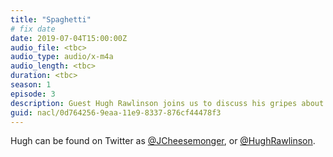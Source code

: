 ```yaml
---
title: "Spaghetti"
# fix date
date: 2019-07-04T15:00:00Z
audio_file: <tbc>
audio_type: audio/x-m4a
audio_length: <tbc>
duration: <tbc>
season: 1
episode: 3
description: Guest Hugh Rawlinson joins us to discuss his gripes about Italian style cooking.
guid: nacl/0d764256-9eaa-11e9-8337-876cf44478f3
---
```


Hugh can be found on Twitter as
[@JCheesemonger](https://twitter.com/JCheesemonger), or
[@HughRawlinson](https://twitter.com/hughrawlinson).
